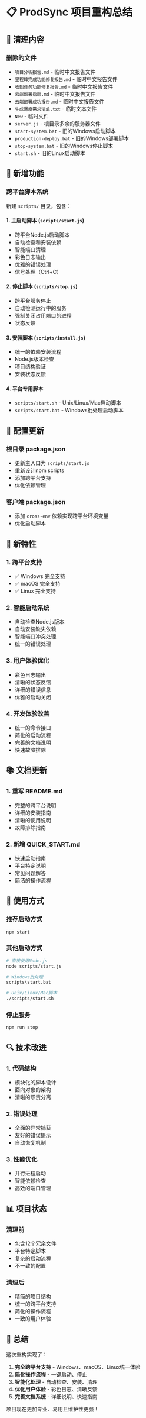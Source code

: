 # 📋 ProdSync 项目重构总结

## 🧹 清理内容

### 删除的文件
- `项目分析报告.md` - 临时中文报告文件
- `里程碑完成功能修复报告.md` - 临时中文报告文件
- `收到任务功能修复报告.md` - 临时中文报告文件
- `云端部署指南.md` - 临时中文报告文件
- `云端部署成功报告.md` - 临时中文报告文件
- `生成调度需求清单.txt` - 临时文本文件
- `New` - 临时文件
- `server.js` - 根目录多余的服务器文件
- `start-system.bat` - 旧的Windows启动脚本
- `production-deploy.bat` - 旧的Windows部署脚本
- `stop-system.bat` - 旧的Windows停止脚本
- `start.sh` - 旧的Linux启动脚本

## 🔧 新增功能

### 跨平台脚本系统
新建 `scripts/` 目录，包含：

#### 1. 主启动脚本 (`scripts/start.js`)
- 跨平台Node.js启动脚本
- 自动检查和安装依赖
- 智能端口清理
- 彩色日志输出
- 优雅的错误处理
- 信号处理（Ctrl+C）

#### 2. 停止脚本 (`scripts/stop.js`)
- 跨平台服务停止
- 自动检测运行中的服务
- 强制关闭占用端口的进程
- 状态反馈

#### 3. 安装脚本 (`scripts/install.js`)
- 统一的依赖安装流程
- Node.js版本检查
- 项目结构验证
- 安装状态反馈

#### 4. 平台专用脚本
- `scripts/start.sh` - Unix/Linux/Mac启动脚本
- `scripts/start.bat` - Windows批处理启动脚本

## 📝 配置更新

### 根目录 package.json
- 更新主入口为 `scripts/start.js`
- 重新设计npm scripts
- 添加跨平台支持
- 优化依赖管理

### 客户端 package.json
- 添加 `cross-env` 依赖实现跨平台环境变量
- 优化启动脚本

## 🌟 新特性

### 1. 跨平台支持
- ✅ Windows 完全支持
- ✅ macOS 完全支持
- ✅ Linux 完全支持

### 2. 智能启动系统
- 自动检查Node.js版本
- 自动安装缺失依赖
- 智能端口冲突处理
- 统一的错误处理

### 3. 用户体验优化
- 彩色日志输出
- 清晰的状态反馈
- 详细的错误信息
- 优雅的启动关闭

### 4. 开发体验改善
- 统一的命令接口
- 简化的启动流程
- 完善的文档说明
- 快速故障排除

## 📚 文档更新

### 1. 重写 README.md
- 完整的跨平台说明
- 详细的安装指南
- 清晰的使用说明
- 故障排除指南

### 2. 新增 QUICK_START.md
- 快速启动指南
- 平台特定说明
- 常见问题解答
- 简洁的操作流程

## 🎯 使用方式

### 推荐启动方式
```bash
npm start
```

### 其他启动方式
```bash
# 直接使用Node.js
node scripts/start.js

# Windows批处理
scripts\start.bat

# Unix/Linux/Mac脚本
./scripts/start.sh
```

### 停止服务
```bash
npm run stop
```

## 🔍 技术改进

### 1. 代码结构
- 模块化的脚本设计
- 面向对象的架构
- 清晰的职责分离

### 2. 错误处理
- 全面的异常捕获
- 友好的错误提示
- 自动恢复机制

### 3. 性能优化
- 并行进程启动
- 智能依赖检查
- 高效的端口管理

## 📊 项目状态

### 清理前
- 包含12个冗余文件
- 平台特定脚本
- 复杂的启动流程
- 不一致的配置

### 清理后
- 精简的项目结构
- 统一的跨平台支持
- 简化的操作流程
- 一致的用户体验

## 🎉 总结

这次重构实现了：
1. **完全跨平台支持** - Windows、macOS、Linux统一体验
2. **简化操作流程** - 一键启动、停止
3. **智能化处理** - 自动检查、安装、清理
4. **优化用户体验** - 彩色日志、清晰反馈
5. **完善文档系统** - 详细说明、快速指南

项目现在更加专业、易用且维护性更强！ 
